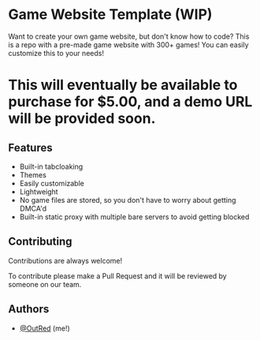 
# Game Website Template (WIP)

Want to create your own game website, but don't know how to code? This is a repo with a pre-made game website with 300+ games! You can easily customize this to your needs!

# This will eventually be available to purchase for $5.00, and a demo URL will be provided soon.

## Features

- Built-in tabcloaking
- Themes
- Easily customizable
- Lightweight
- No game files are stored, so you don't have to worry about getting DMCA'd
- Built-in static proxy with multiple bare servers to avoid getting blocked


## Contributing

Contributions are always welcome!

To contribute please make a Pull Request and it will be reviewed by someone on our team.


## Authors

- [@OutRed](https://www.github.com/outred) (me!)
